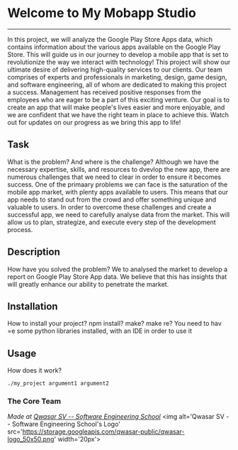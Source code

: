 # Welcome to My Mobapp Studio
***
In this project, we will analyze the Google Play Store Apps data, which contains information about the various apps available on the Google Play Store. This will guide us in our journey to develop a mobile app that is set to revolutionize the way we interact with technology! This project will show our ultimate desire of delivering high-quality services to our clients. Our team comprises of experts and professionals in marketing, design, game design, and software engineering, all of whom are dedicated to making this project a success. Management has received positive responses from the employees who are eager to be a part of this exciting venture. Our goal is to create an app that will make people's lives easier and more enjoyable, and we are confident that we have the right team in place to achieve this. Watch out for updates on our progress as we bring this app to life!
## Task
What is the problem? And where is the challenge?
Although we have the necessary expertise, skills, and resources to dvevlop the new app, there are numerous challenges that we need to clear in order to ensure it becomes success. One of the primaary problems we can face is the saturation of the mobile app market, with plenty apps available to users. This means that our app needs to stand out from the crowd and offer something unique and valuable to users.
In order to overcome these challenges and create a successful app, we need to carefully analyse data from the market. This will allow us to plan, strategize, and execute every step of the development process.
## Description
How have you solved the problem?
We to analysed the market to develop a report on Google Play Store App data. We believe that this has insights that will greatly enhance our ability to penetrate the market.
## Installation
How to install your project? npm install? make? make re?
You need to hav =e some python libraries installed, with an IDE in order to use it

## Usage
How does it work?
```
./my_project argument1 argument2
```

### The Core Team


<span><i>Made at <a href='https://qwasar.io'>Qwasar SV -- Software Engineering School</a></i></span>
<span><img alt='Qwasar SV -- Software Engineering School's Logo' src='https://storage.googleapis.com/qwasar-public/qwasar-logo_50x50.png' width='20px'></span>
